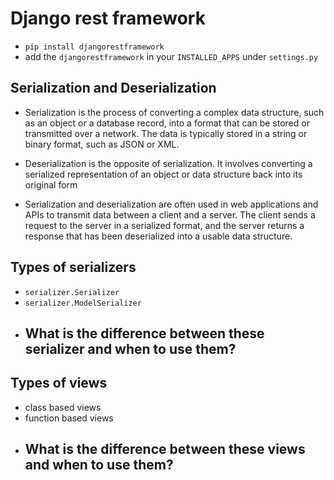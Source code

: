 # Django rest framework

- `pip install djangorestframework`
- add the `djangorestframework` in your `INSTALLED_APPS` under `settings.py`

## Serialization and Deserialization

- Serialization is the process of converting a complex data structure, such as an object or a database record, into a format that can be stored or transmitted over a network. The data is typically stored in a string or binary format, such as JSON or XML.

- Deserialization is the opposite of serialization. It involves converting a serialized representation of an object or data structure back into its original form

- Serialization and deserialization are often used in web applications and APIs to transmit data between a client and a server. The client sends a request to the server in a serialized format, and the server returns a response that has been deserialized into a usable data structure.

## Types of serializers

- `serializer.Serializer`
- `serializer.ModelSerializer`
- ## What is the difference between these serializer and when to use them?

## Types of views

- class based views
- function based views
- ## What is the difference between these views and when to use them?
